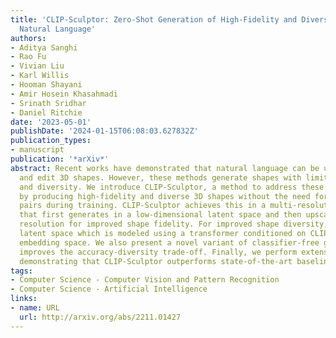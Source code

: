 ```yaml
---
title: 'CLIP-Sculptor: Zero-Shot Generation of High-Fidelity and Diverse Shapes from
  Natural Language'
authors:
- Aditya Sanghi
- Rao Fu
- Vivian Liu
- Karl Willis
- Hooman Shayani
- Amir Hosein Khasahmadi
- Srinath Sridhar
- Daniel Ritchie
date: '2023-05-01'
publishDate: '2024-01-15T06:08:03.627832Z'
publication_types:
- manuscript
publication: '*arXiv*'
abstract: Recent works have demonstrated that natural language can be used to generate
  and edit 3D shapes. However, these methods generate shapes with limited fidelity
  and diversity. We introduce CLIP-Sculptor, a method to address these constraints
  by producing high-fidelity and diverse 3D shapes without the need for (text, shape)
  pairs during training. CLIP-Sculptor achieves this in a multi-resolution approach
  that first generates in a low-dimensional latent space and then upscales to a higher
  resolution for improved shape fidelity. For improved shape diversity, we use a discrete
  latent space which is modeled using a transformer conditioned on CLIP’s image-text
  embedding space. We also present a novel variant of classifier-free guidance, which
  improves the accuracy-diversity trade-off. Finally, we perform extensive experiments
  demonstrating that CLIP-Sculptor outperforms state-of-the-art baselines.
tags:
- Computer Science - Computer Vision and Pattern Recognition
- Computer Science - Artificial Intelligence
links:
- name: URL
  url: http://arxiv.org/abs/2211.01427
---
```

